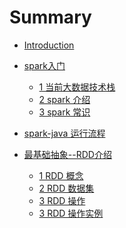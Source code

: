 # Summary

* [Introduction](README.md)

* [spark入门]()
  * [1 当前大数据技术栈](chapter1/section1/index.md)
  * [2 spark 介绍](chapter1/section2/index.md)
  * [3 spark 常识](chapter1/extra/index.md)
* [spark-java 运行流程](chapter2/index.md)
* [最基础抽象--RDD介绍]()
  * [1 RDD 概念](chapter3/section1/index.md)
  * [2 RDD 数据集](chapter3/section2/index.md)
  * [3 RDD 操作](chapter3/section3/index.md)
  * [3 RDD 操作实例](chapter3/section4/index.md)